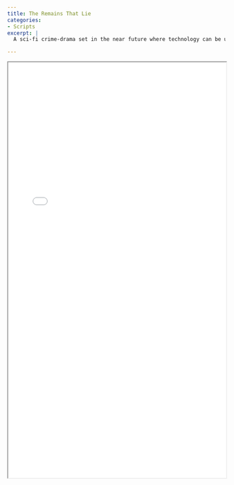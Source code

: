 ```yaml
---
title: The Remains That Lie
categories:
- Scripts
excerpt: |
  A sci-fi crime-drama set in the near future where technology can be used to possess the dead, opening the doors for good (and malicious) applications. A chase ensues after a failed robbery as criminals and police use the tech to outsmart each other in a battle of wits. 17 pages.

---
```


<iframe src="/assets/pdfs/TheRemainsThatLie.pdf" width="100%" height="960px"></iframe>
